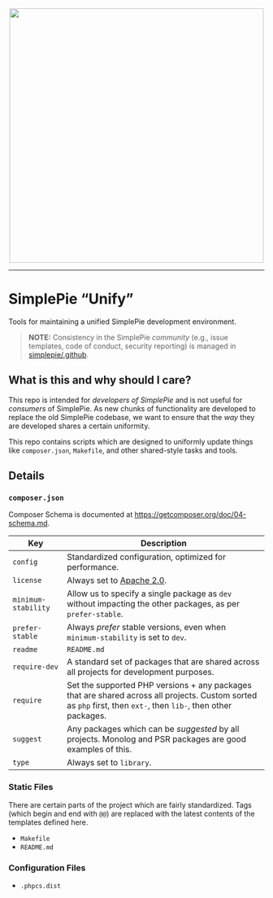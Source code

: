 <div align="center"><img src="https://raw.githubusercontent.com/simplepie/.github/master/logo.png" width="500"><br></div>

----

# SimplePie “Unify”

Tools for maintaining a unified SimplePie development environment.

> **NOTE:** Consistency in the SimplePie _community_ (e.g., issue templates, code of conduct, security reporting) is managed in [simplepie/.github](https://github.com/simplepie/.github).

## What is this and why should I care?

This repo is intended for _developers of SimplePie_ and is not useful for _consumers_ of SimplePie. As new chunks of functionality are developed to replace the old SimplePie codebase, we want to ensure that the _way_ they are developed shares a certain uniformity.

This repo contains scripts which are designed to uniformly update things like `composer.json`, `Makefile`, and other shared-style tasks and tools.

## Details

### `composer.json`

Composer Schema is documented at <https://getcomposer.org/doc/04-schema.md>.

| Key | Description |
| --- | ----------- |
| `config` | Standardized configuration, optimized for performance. |
| `license` | Always set to [Apache 2.0](https://www.apache.org/licenses/LICENSE-2.0). |
| `minimum-stability` | Allow us to specify a single package as `dev` without impacting the other packages, as per `prefer-stable`. |
| `prefer-stable` | Always _prefer_ stable versions, even when `minimum-stability` is set to `dev`. |
| `readme` | `README.md` |
| `require-dev` | A standard set of packages that are shared across all projects for development purposes. |
| `require` | Set the supported PHP versions + any packages that are shared across all projects. Custom sorted as `php` first, then `ext-`, then `lib-`, then other packages. |
| `suggest` | Any packages which can be _suggested_ by all projects. Monolog and PSR packages are good examples of this. |
| `type` | Always set to `library`. |

### Static Files

There are certain parts of the project which are fairly standardized. Tags (which begin and end with `@@`) are replaced with the latest contents of the templates defined here.

* `Makefile`
* `README.md`

### Configuration Files

* `.phpcs.dist`
